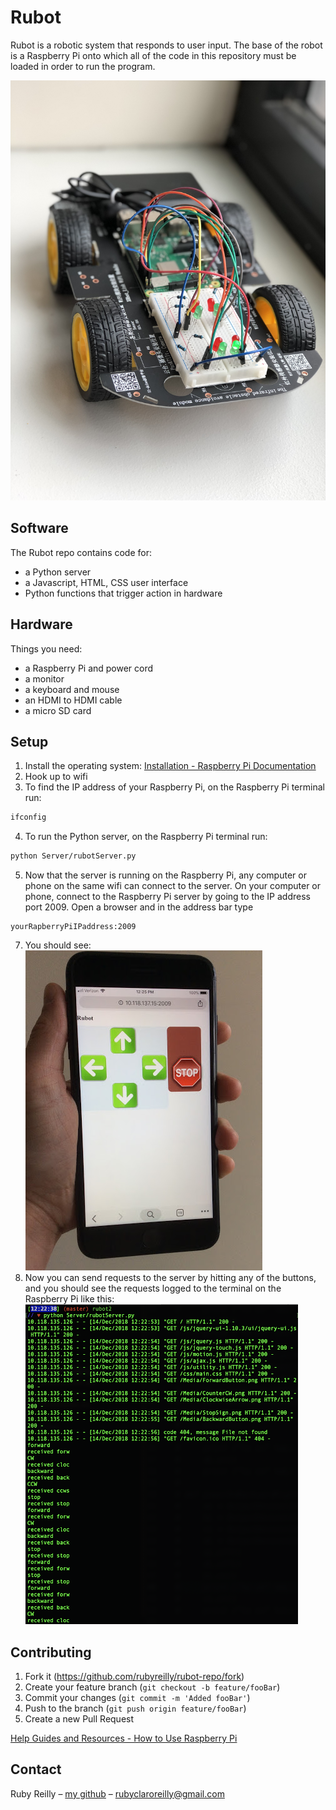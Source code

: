 # Rubot

Rubot is a robotic system that responds to user input. The base of the robot is a Raspberry Pi onto which all of the code in this repository must be loaded in order to run the program.

![rp.jpg](rp.jpg)

## Software

The Rubot repo contains code for:
+ a Python server
+ a Javascript, HTML, CSS user interface
+ Python functions that trigger action in hardware

## Hardware

Things you need:
+ a Raspberry Pi and power cord
+ a monitor
+ a keyboard and mouse
+ an HDMI to HDMI cable
+ a micro SD card

## Setup

1. Install the operating system:
[Installation - Raspberry Pi Documentation](https://www.raspberrypi.org/documentation/installation/)
2. Hook up to wifi
3. To find the IP address of your Raspberry Pi, on the Raspberry Pi terminal run:


```bash
ifconfig
```

4. To run the Python server, on the Raspberry Pi terminal run:


```bash
python Server/rubotServer.py
```
5. Now that the server is running on the Raspberry Pi, any computer or phone on the same wifi can connect to the server. On your computer or phone, connect to the Raspberry Pi server by going to the IP address port 2009. Open a browser and in the address bar type


```
yourRapberryPiIPaddress:2009
```
7. You should see:
![ui.jpg](ui.jpg)
8. Now you can send requests to the server by hitting any of the buttons, and you should see the requests logged to the terminal on the Raspberry Pi like this:
![reqs.png](reqs.png)

## Contributing
1.  Fork it (https://github.com/rubyreilly/rubot-repo/fork)
2.  Create your feature branch (`git checkout -b feature/fooBar`)
3.  Commit your changes (`git commit -m 'Added fooBar'`)
4.  Push to the branch (`git push origin feature/fooBar`)
5.  Create a new Pull Request

[Help Guides and Resources - How to Use Raspberry Pi](https://www.raspberrypi.org/help/)

## Contact

Ruby Reilly – [my github](https://github.com/rubyreilly) – [rubyclaroreilly@gmail.com](mailto:rubyclaroreilly@gmail.com)

